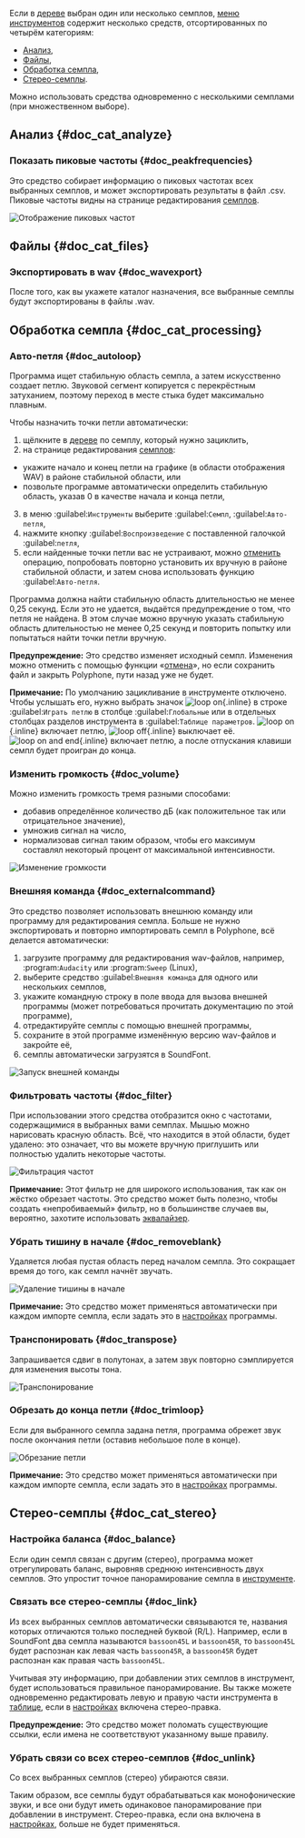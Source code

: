 Если в [дереве](manual/soundfont-editor/tree.md) выбран один или несколько семплов, [меню инструментов](manual/soundfont-editor/tools/index.md) содержит несколько средств, отсортированных по четырём категориям:

* [Анализ](#doc_cat_analyze),
* [Файлы](#doc_cat_files),
* [Обработка семпла](#doc_cat_processing),
* [Стерео-семплы](#doc_cat_stereo).

Можно использовать средства одновременно с несколькими семплами (при множественном выборе).


## Анализ {#doc_cat_analyze}


### Показать пиковые частоты {#doc_peakfrequencies}


Это средство собирает информацию о пиковых частотах всех выбранных семплов, и может экспортировать результаты в файл .csv.
Пиковые частоты видны на странице редактирования [семплов](manual/soundfont-editor/editing-pages/sample-editor.md#doc_freq).


![Отображение пиковых частот](images/tool_show_peak_frequencies.png "Отображение пиковых частот")


## Файлы {#doc_cat_files}


### Экспортировать в wav {#doc_wavexport}


После того, как вы укажете каталог назначения, все выбранные семплы будут экспортированы в файлы .wav.


## Обработка семпла {#doc_cat_processing}


### Авто-петля {#doc_autoloop}


Программа ищет стабильную область семпла, а затем искусственно создает петлю.
Звуковой сегмент копируется с перекрёстным затуханием, поэтому переход в месте стыка будет максимально плавным.

Чтобы назначить точки петли автоматически:

1. щёлкните в [дереве](manual/soundfont-editor/tree.md) по семплу, который нужно зациклить,
2. на странице редактирования [семплов](manual/soundfont-editor/editing-pages/sample-editor.md):
  * укажите начало и конец петли на графике (в области отображения WAV) в районе стабильной области, или
  * позвольте программе автоматически определить стабильную область, указав 0 в качестве начала и конца петли,
3. в меню :guilabel:`Инструменты` выберите :guilabel:`Семпл`, :guilabel:`Авто-петля`,
4. нажмите кнопку :guilabel:`Воспроизведение` с поставленной галочкой :guilabel:`петля`,
5. если найденные точки петли вас не устраивают, можно [отменить](manual/soundfont-editor/toolbar.md#doc_edit) операцию, попробовать повторно установить их вручную в районе стабильной области, и затем снова использовать функцию :guilabel:`Авто-петля`.

Программа должна найти стабильную область длительностью не менее 0,25 секунд.
Если это не удается, выдаётся предупреждение о том, что петля не найдена.
В этом случае можно вручную указать стабильную область длительностью не менее 0,25 секунд и повторить попытку или попытаться найти точки петли вручную.

**Предупреждение:** Это средство изменяет исходный семпл.
Изменения можно отменить с помощью функции «[отмена](manual/soundfont-editor/toolbar.md)», но если сохранить файл и закрыть Polyphone, пути назад уже не будет.

**Примечание:** По умолчанию зацикливание в инструменте отключено.
Чтобы услышать его, нужно выбрать значок ![loop on](images/loop_on.png "loop on"){.inline} в строке :guilabel:`Играть петлю` в столбце :guilabel:`Глобальные` или в отдельных столбцах разделов инструмента в :guilabel:`Таблице параметров`.
![loop on](images/loop_on.png "loop on"){.inline} включает петлю, ![loop off](images/loop_off.png "loop off"){.inline} выключает её.
![loop on and end](images/loop_on_end.png "loop on and end"){.inline} включает петлю, а после отпускания клавиши семпл будет проигран до конца.


### Изменить громкость {#doc_volume}


Можно изменить громкость тремя разными способами:

* добавив определённое количество дБ (как положительное так или отрицательное значение),
* умножив сигнал на число,
* нормализовав сигнал таким образом, чтобы его максимум составлял некоторый процент от максимальной интенсивности.


![Изменение громкости](images/tool_change_volume.png "Изменение громкости")


### Внешняя команда {#doc_externalcommand}


Это средство позволяет использовать внешнюю команду или программу для редактирования семпла.
Больше не нужно экспортировать и повторно импортировать семпл в Polyphone, всё делается автоматически:

1. загрузите программу для редактирования wav-файлов, например, :program:`Audacity` или :program:`Sweep` (Linux),
2. выберите средство :guilabel:`Внешняя команда` для одного или нескольких семплов,
3. укажите командную строку в поле ввода для вызова внешней программы (может потребоваться прочитать документацию по этой программе),
4. отредактируйте семплы с помощью внешней программы,
5. сохраните в этой программе изменённую версию wav-файлов и закройте её,
6. семплы автоматически загрузятся в SoundFont.


![Запуск внешней команды](images/tool_external_command.png "Запуск внешней команды")


### Фильтровать частоты {#doc_filter}


При использовании этого средства отобразится окно с частотами, содержащимися в выбранных вами семплах.
Мышью можно нарисовать красную область.
Всё, что находится в этой области, будет удалено: это означает, что вы можете вручную приглушить или полностью удалить некоторые частоты.


![Фильтрация частот](images/tool_filter_frequencies.png "Фильтрация частот")


**Примечание:** Этот фильтр не для широкого использования, так как он жёстко обрезает частоты.
Это средство может быть полезно, чтобы создать «непробиваемый» фильтр, но в большинстве случаев вы, вероятно, захотите использовать [эквалайзер](manual/soundfont-editor/editing-pages/sample-editor.md#doc_eq).


### Убрать тишину в начале {#doc_removeblank}


Удаляется любая пустая область перед началом семпла.
Это сокращает время до того, как семпл начнёт звучать.


![Удаление тишины в начале](images/remove_blank.png "Удаление тишины в начале")


**Примечание:** Это средство может применяться автоматически при каждом импорте семпла, если задать это в [настройках](manual/settings.md#doc_general) программы.


### Транспонировать {#doc_transpose}


Запрашивается сдвиг в полутонах, а затем звук повторно сэмплируется для изменения высоты тона.


![Транспонирование](images/tool_transpose_smpl.png "Транспонирование")


### Обрезать до конца петли {#doc_trimloop}


Если для выбранного семпла задана петля, программа обрежет звук после окончания петли (оставив небольшое поле в конце).


![Обрезание петли](images/trim_to_loop.png "Обрезание петли")


**Примечание:** Это средство может применяться автоматически при каждом импорте семпла, если задать это в [настройках](manual/settings.md#doc_general) программы.


## Стерео-семплы {#doc_cat_stereo}


### Настройка баланса {#doc_balance}


Если один семпл связан с другим (стерео), программа может отрегулировать баланс, выровняв среднюю интенсивность двух семплов.
Это упростит точное панорамирование семпла в [инструменте](manual/soundfont-editor/editing-pages/instrument-editor.md).


### Связать все стерео-семплы {#doc_link}


Из всех выбранных семплов автоматически связываются те, названия которых отличаются только последней буквой (R/L).
Например, если в SoundFont два семпла называются ``bassoon45L`` и ``bassoon45R``, то ``bassoon45L`` будет распознан как левая часть ``bassoon45R``, а ``bassoon45R`` будет распознан как правая часть ``bassoon45L``.

Учитывая эту информацию, при добавлении этих семплов в инструмент, будет использоваться правильное панорамирование.
Вы также можете одновременно редактировать левую и правую части инструмента в [таблице](manual/soundfont-editor/editing-pages/instrument-editor.md#doc_table), если в [настройках](manual/settings.md#doc_general) включена стерео-правка.

**Предупреждение:** Это средство может поломать существующие ссылки, если имена не соответствуют указанному выше правилу.


### Убрать связи со всех стерео-семплов {#doc_unlink}


Со всех выбранных семплов (стерео) убираются связи.

Таким образом, все семплы будут обрабатываться как монофонические звуки, и все они будут иметь одинаковое панорамирование при добавлении в инструмент.
Стерео-правка, если она включена в [настройках](manual/settings.md#doc_general), больше не будет применяться.